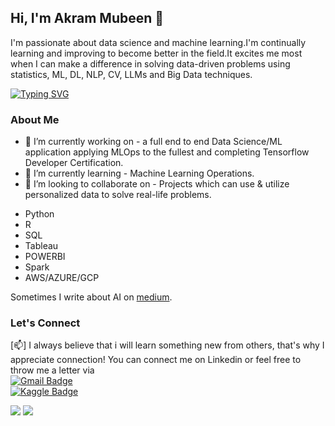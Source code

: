 ## Hi, I'm Akram Mubeen 👋

I'm passionate about data science and machine learning.I'm continually learning and improving to become better in the field.It excites me most when I can make a difference in solving data-driven problems using statistics, ML, DL, NLP, CV, LLMs and Big Data techniques.<br/>

[![Typing SVG](https://readme-typing-svg.demolab.com/?lines=Everything+we+do+will+be+driven+by+AI.;Data+Scientist;Data+Analyst;Machine+Learning+Engineer;DataCamp+Data+Scientist+Professional;Google+Business+Intelligence+Specialization;Machine+Learning+on+Google+Cloud+Specialization;Full+stack+web+development+and+AI+with+Python+(Django);DeepLearning.AI+TensorFlow+Developer+Specialization)](https://git.io/typing-svg)

### About Me

* 🔭 I’m currently working on - a full end to end Data Science/ML application applying MLOps to the fullest and completing Tensorflow Developer Certification.<br/>
* 🌱 I’m currently learning - Machine Learning Operations.<br/>
* 👯 I’m looking to collaborate on - Projects which can use & utilize personalized data to solve real-life problems.<br/>

- Python
- R
- SQL
- Tableau
- POWERBI
- Spark
- AWS/AZURE/GCP

Sometimes I write about AI on [medium](https://medium.com/@amubeen457).
### Let's Connect

[📫] I always believe that i will learn something new from others, that's why I appreciate connection! You can connect me on Linkedin or feel free to throw me a letter via <br/>
[![Gmail Badge](https://img.shields.io/badge/-Gmail-c14438?style=flat-square&logo=Gmail&logoColor=white&link=mailto:amubeen457@gmail.com)](mailto:amubeen457@gmail.com)<br/>
[![Kaggle Badge](http://img.shields.io/badge/-Kaggle-black?style=flat-square&logo=kaggle&link=https://www.kaggle.com/ace991/)](https://www.kaggle.com/ace991)
<p align="left">
  <a href = "https://www.linkedin.com/in/akram-mubeen/"><img src="https://img.icons8.com/fluent/48/000000/linkedin.png"/></a>
  <a href = "https://twitter.com/kahnesque"><img src="https://img.icons8.com/fluent/48/000000/twitter.png"/></a>
</p>


<!---
AkramMubeen/AkramMubeen is a ✨ special ✨ repository because its `README.md` (this file) appears on your GitHub profile.
You can click the Preview link to take a look at your changes.
--->
